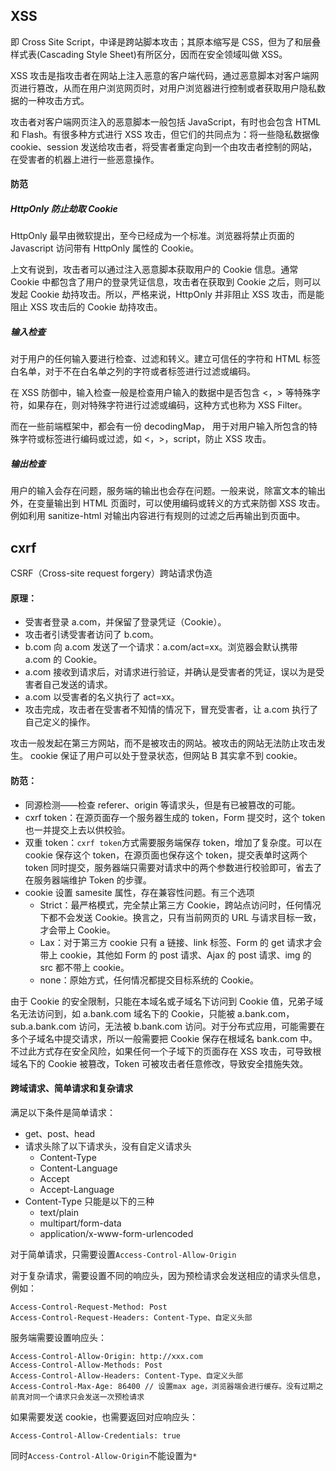 ## XSS

即 Cross Site Script，中译是跨站脚本攻击；其原本缩写是 CSS，但为了和层叠样式表(Cascading Style Sheet)有所区分，因而在安全领域叫做 XSS。

XSS 攻击是指攻击者在网站上注入恶意的客户端代码，通过恶意脚本对客户端网页进行篡改，从而在用户浏览网页时，对用户浏览器进行控制或者获取用户隐私数据的一种攻击方式。

攻击者对客户端网页注入的恶意脚本一般包括 JavaScript，有时也会包含 HTML 和 Flash。有很多种方式进行 XSS 攻击，但它们的共同点为：将一些隐私数据像 cookie、session 发送给攻击者，将受害者重定向到一个由攻击者控制的网站，在受害者的机器上进行一些恶意操作。

#### 防范

##### HttpOnly 防止劫取 Cookie

HttpOnly 最早由微软提出，至今已经成为一个标准。浏览器将禁止页面的 Javascript 访问带有 HttpOnly 属性的 Cookie。

上文有说到，攻击者可以通过注入恶意脚本获取用户的 Cookie 信息。通常 Cookie 中都包含了用户的登录凭证信息，攻击者在获取到 Cookie 之后，则可以发起 Cookie 劫持攻击。所以，严格来说，HttpOnly 并非阻止 XSS 攻击，而是能阻止 XSS 攻击后的 Cookie 劫持攻击。

##### 输入检查

对于用户的任何输入要进行检查、过滤和转义。建立可信任的字符和 HTML 标签白名单，对于不在白名单之列的字符或者标签进行过滤或编码。

在 XSS 防御中，输入检查一般是检查用户输入的数据中是否包含 <，> 等特殊字符，如果存在，则对特殊字符进行过滤或编码，这种方式也称为 XSS Filter。

而在一些前端框架中，都会有一份 decodingMap， 用于对用户输入所包含的特殊字符或标签进行编码或过滤，如 <，>，script，防止 XSS 攻击。

##### 输出检查

用户的输入会存在问题，服务端的输出也会存在问题。一般来说，除富文本的输出外，在变量输出到 HTML 页面时，可以使用编码或转义的方式来防御 XSS 攻击。例如利用 sanitize-html 对输出内容进行有规则的过滤之后再输出到页面中。

## cxrf

CSRF（Cross-site request forgery）跨站请求伪造

#### 原理：

- 受害者登录 a.com，并保留了登录凭证（Cookie）。
- 攻击者引诱受害者访问了 b.com。
- b.com 向 a.com 发送了一个请求：a.com/act=xx。浏览器会默认携带 a.com 的 Cookie。
- a.com 接收到请求后，对请求进行验证，并确认是受害者的凭证，误以为是受害者自己发送的请求。
- a.com 以受害者的名义执行了 act=xx。
- 攻击完成，攻击者在受害者不知情的情况下，冒充受害者，让 a.com 执行了自己定义的操作。

攻击一般发起在第三方网站，而不是被攻击的网站。被攻击的网站无法防止攻击发生。 cookie 保证了用户可以处于登录状态，但网站 B 其实拿不到 cookie。

#### 防范：

- 同源检测——检查 referer、origin 等请求头，但是有已被篡改的可能。
- cxrf token：在源页面存一个服务器生成的 token，Form 提交时，这个 token 也一并提交上去以供校验。
- 双重 token：`cxrf token`方式需要服务端保存 token，增加了复杂度。可以在 cookie 保存这个 token，在源页面也保存这个 token，提交表单时这两个 token 同时提交，服务器端只需要对请求中的两个参数进行校验即可，省去了在服务器端维护 Token 的步骤。
- cookie 设置 samesite 属性，存在兼容性问题。有三个选项
  - Strict：最严格模式，完全禁止第三方 Cookie，跨站点访问时，任何情况下都不会发送 Cookie。换言之，只有当前网页的 URL 与请求目标一致，才会带上 Cookie。
  - Lax：对于第三方 cookie 只有 a 链接、link 标签、Form 的 get 请求才会带上 cookie，其他如 Form 的 post 请求、Ajax 的 post 请求、img 的 src 都不带上 cookie。
  - none：原始方式，任何情况都提交目标系统的 Cookie。

由于 Cookie 的安全限制，只能在本域名或子域名下访问到 Cookie 值，兄弟子域名无法访问到，如 a.bank.com 域名下的 Cookie，只能被 a.bank.com，sub.a.bank.com 访问，无法被 b.bank.com 访问。对于分布式应用，可能需要在多个子域名中提交请求，所以一般需要把 Cookie 保存在根域名 bank.com 中。不过此方式存在安全风险，如果任何一个子域下的页面存在 XSS 攻击，可导致根域名下的 Cookie 被篡改，Token 可被攻击者任意修改，导致安全措施失效。

#### 跨域请求、简单请求和复杂请求

满足以下条件是简单请求：

- get、post、head
- 请求头除了以下请求头，没有自定义请求头
  - Content-Type
  - Content-Language
  - Accept
  - Accept-Language
- Content-Type 只能是以下的三种
  - text/plain
  - multipart/form-data
  - application/x-www-form-urlencoded

对于简单请求，只需要设置`Access-Control-Allow-Origin`

对于复杂请求，需要设置不同的响应头，因为预检请求会发送相应的请求头信息，例如：

```
Access-Control-Request-Method: Post
Access-Control-Request-Headers: Content-Type、自定义头部
```

服务端需要设置响应头：

```
Access-Control-Allow-Origin: http://xxx.com
Access-Control-Allow-Methods: Post
Access-Control-Allow-Headers: Content-Type、自定义头部
Access-Control-Max-Age: 86400 // 设置max age，浏览器端会进行缓存。没有过期之前真对同一个请求只会发送一次预检请求
```

如果需要发送 cookie，也需要返回对应响应头：

```
Access-Control-Allow-Credentials: true
```

同时`Access-Control-Allow-Origin`不能设置为`*`
